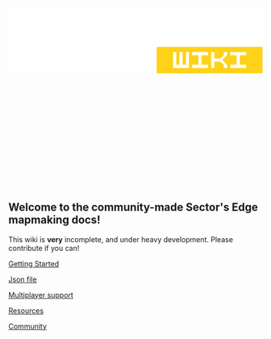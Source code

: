 <img src="./docs/public/se-wiki-edit.png" alt="Sector's Edge Wiki"/>
<div style="justify-content: center; display: flex; height: 200px; margin-top:10px; font-size: 5px; margin-bottom: 40px">
</div>

## Welcome to the community-made Sector's Edge mapmaking docs!
This wiki is **very** incomplete, and under heavy development. Please contribute if you can!

[Getting Started](./docs/gettingstarted.md)

[Json file](./docs/json.md)

[Multiplayer support](./multiplayer.md)

[Resources](./docs/resources.md)

[Community](./docs/community.md)
